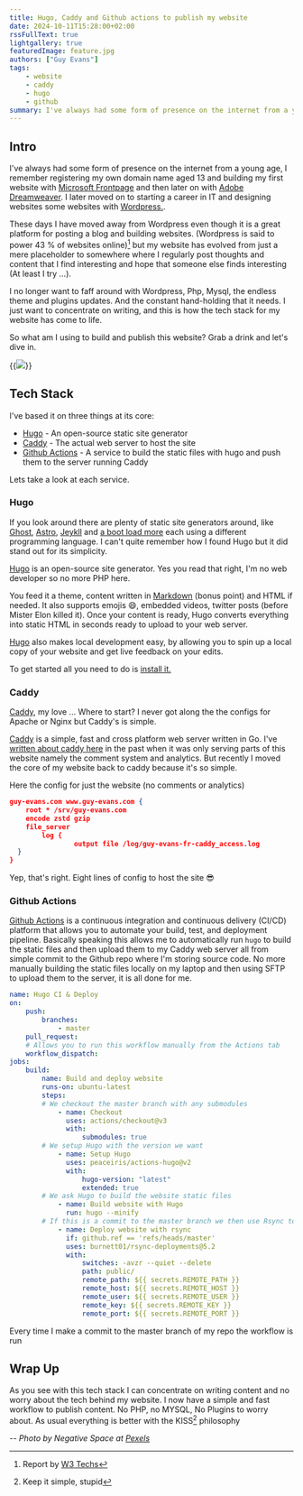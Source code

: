 ```yaml
---
title: Hugo, Caddy and Github actions to publish my website
date: 2024-10-11T15:28:00+02:00
rssFullText: true
lightgallery: true
featuredImage: feature.jpg
authors: ["Guy Evans"]
tags:
    - website
    - caddy
    - hugo
    - github
summary: I've always had some form of presence on the internet from a young age, I remember registering my own domain name aged 13 and building my first website with [Microsoft Frontpage](https://fr.wikipedia.org/wiki/Microsoft_FrontPage) and then later on with [Adobe Dreamweaver](https://en.wikipedia.org/wiki/Adobe_Dreamweaver). I later moved on to starting a career in IT and designing websites some websites with [Wordpress.](https://wordpress.org/). Let's take a look at what I use to publish this website today.
---
```

## Intro
I've always had some form of presence on the internet from a young age, I remember registering my own domain name aged 13 and building my first website with [Microsoft Frontpage](https://fr.wikipedia.org/wiki/Microsoft_FrontPage) and then later on with [Adobe Dreamweaver](https://en.wikipedia.org/wiki/Adobe_Dreamweaver). I later moved on to starting a career in IT and designing websites some websites with [Wordpress.](https://wordpress.org/).

These days I have moved away from Wordpress even though it is a great platform for posting a blog and building websites. (Wordpress is said to power 43 % of websites online)[^w3] but my website has evolved from just a mere placeholder to somewhere where I regularly post thoughts and content that I find interesting and hope that someone else finds interesting (At least I try ...).

I no longer want to faff around with Wordpress, Php, Mysql, the endless theme and plugins updates. And the constant hand-holding that it needs. I just want to concentrate on writing, and this is how the tech stack for my website has come to life. 
[^w3]: Report by [W3 Techs](https://w3techs.com/technologies/overview/content_management)

So what am I using to build and publish this website? Grab a drink and let's dive in.

{{<image src="/img/bbt-penny-drinkswebp.webp">}}

## Tech Stack
I've based it on three things at its core:

* [Hugo](https://gohugo.io/) - An open-source static site generator
* [Caddy](https://caddyserver.com/) - The actual web server to host the site
* [Github Actions](https://github.com/features/actions) - A service to build the static files with hugo and push them to the server running Caddy

Lets take a look at each service.
### Hugo

If you look around there are plenty of static site generators around, like [Ghost](https://ghost.org/), [Astro](https://astro.build/), [Jeykll](https://jekyllrb.com/) and [a boot load more](https://jamstack.org/generators) each using a different programming language. I can't quite remember how I found Hugo but it did stand out for its simplicity.

[Hugo](https://gohugo.io/) is an open-source site generator. Yes you read that right, I'm no web developer so no more PHP here. 

You feed it a theme, content written in [Markdown](https://www.markdownguide.org/) (bonus point) and HTML if needed. It also supports emojis :smile:, embedded videos, twitter posts (before Mister Elon killed it). Once your content is ready, Hugo converts everything into static HTML in seconds ready to upload to your web server.

[Hugo](https://gohugo.io/) also makes local development easy, by allowing you to spin up a local copy of your  website and get live feedback on your edits.

To get started all you need to do is [install it.](https://gohugo.io/getting-started/quick-start/)

### Caddy

[Caddy](https://caddyserver.com/), my love ... Where to start? I never got along the the configs for Apache or Nginx but Caddy's is simple.

[Caddy](https://caddyserver.com/) is a simple, fast and cross platform web server written in Go. I've [written about caddy here](https://guy-evans.com/posts/2023-04-23_a-look-at-caddy-a-simple-and-fast-web-server/) in the past when it was only serving parts of this website namely the comment system and analytics. But recently I moved the core of my website back to caddy because it's so simple.

Here the config for just the website (no comments or analytics)

```json {title=Caddyfile}
guy-evans.com www.guy-evans.com {
	root * /srv/guy-evans.com
	encode zstd gzip
	file_server
        log {
                output file /log/guy-evans-fr-caddy_access.log
  }
}
```
Yep, that's right. Eight lines of config to host the site 😎

### Github Actions

[Github Actions](https://github.com/features/actions) is a continuous integration and continuous delivery (CI/CD) platform that allows you to automate your build, test, and deployment pipeline. 
Basically speaking this allows me to automatically run ```hugo``` to build the static files and then upload them to my Caddy web server all from simple commit to the Github repo where I'm storing source code. 
No more manually building the static files locally on my laptop and then using SFTP to upload them to the server, it is all done for me.

```yaml {open=true}
name: Hugo CI & Deploy
on:
    push:
        branches:
            - master
    pull_request:
    # Allows you to run this workflow manually from the Actions tab
    workflow_dispatch:
jobs:
    build:
        name: Build and deploy website
        runs-on: ubuntu-latest
        steps:
        # We checkout the master branch with any submodules
            - name: Checkout
              uses: actions/checkout@v3
              with:
                  submodules: true
        # We setup Hugo with the version we want
            - name: Setup Hugo
              uses: peaceiris/actions-hugo@v2
              with:
                  hugo-version: "latest"
                  extended: true
        # We ask Hugo to build the website static files
            - name: Build website with Hugo
              run: hugo --minify
        # If this is a commit to the master branch we then use Rsync to send the files to the web server using the secrets to connect
            - name: Deploy website with rsync
              if: github.ref == 'refs/heads/master'
              uses: burnett01/rsync-deployments@5.2
              with:
                  switches: -avzr --quiet --delete
                  path: public/
                  remote_path: ${{ secrets.REMOTE_PATH }}
                  remote_host: ${{ secrets.REMOTE_HOST }}
                  remote_user: ${{ secrets.REMOTE_USER }}
                  remote_key: ${{ secrets.REMOTE_KEY }}
                  remote_port: ${{ secrets.REMOTE_PORT }}
```

Every time I make a commit to the master branch of my repo the workflow is run

## Wrap Up
As you see with this tech stack I can concentrate on writing content and no worry about the tech behind my website. I now have a simple and fast workflow to publish content. No PHP, no MYSQL, No Plugins to worry about. As usual everything is better with the KISS[^kiss] philosophy

[^kiss]: Keep it simple, stupid

--
_Photo by Negative Space at [Pexels](https://www.pexels.com/photo/gray-laptop-computer-showing-html-codes-in-shallow-focus-photography-160107/)_